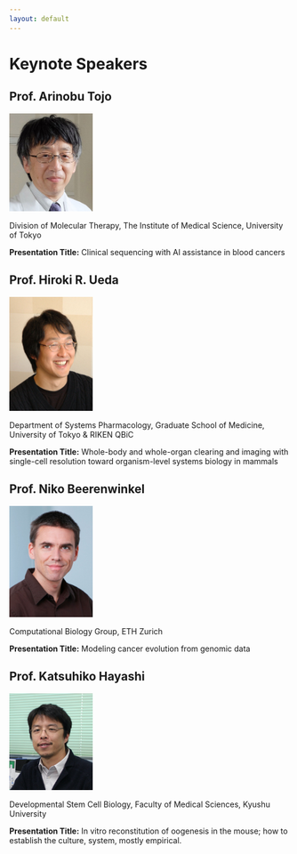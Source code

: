 ```yaml
---
layout: default
---
```

# Keynote Speakers

## Prof. Arinobu Tojo 
<img src="/images/Arinobu.Tojo.jpg" alt="Prof. Arinobu Tojo" width="150px">

Division of Molecular Therapy, The Institute of Medical Science, University of Tokyo

**Presentation Title:**
Clinical sequencing with AI assistance in blood cancers

## Prof. Hiroki R. Ueda
<img src="/images/Hiroki.R.Ueda.jpg" alt="Prof. Hiroki R. Ueda" width="150px">

Department of Systems Pharmacology, Graduate School of Medicine, University of Tokyo & RIKEN QBiC

**Presentation Title:**
Whole-body and whole-organ clearing and imaging with single-cell resolution toward organism-level systems biology in mammals

## Prof. Niko Beerenwinkel
<img src="/images/Beerenwinkel_Niko_2_colA5.jpg" alt="Prof. Niko Beerenwinkel" width="150px">

Computational Biology Group, ETH Zurich

**Presentation Title:**
Modeling cancer evolution from genomic data

## Prof. Katsuhiko Hayashi
<img src="/images/Katsuhiko.Hayashi.jpg" alt="Prof. Katsuhiko Hayashi" width="150px">

Developmental Stem Cell Biology, Faculty of Medical Sciences, Kyushu University

**Presentation Title:**
In vitro reconstitution of oogenesis in the mouse; how to establish
the culture, system, mostly empirical.

